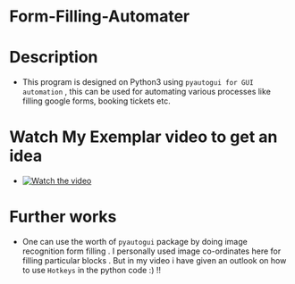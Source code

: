 # Form-Filling-Automater
# Description 
* This program is designed on Python3 using `pyautogui for GUI automation` , this can be used for automating various processes like 
filling google forms, booking tickets etc.
# Watch My Exemplar video to get an idea
* [![Watch the video](https://i.ytimg.com/vi/chb1vwdxa1M/2.jpg?time=1494685114471)](https://youtu.be/chb1vwdxa1M)
# Further works
* One can use the worth of `pyautogui` package by doing image recognition form filling . I personally used image co-ordinates here
for filling particular blocks . But in my video i have given an outlook on how to use ```Hotkeys``` in the python code :) !!

